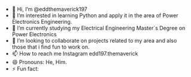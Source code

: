 - 👋 Hi, I’m @eddthemaverick197
- 👀 I’m interested in learning Python and apply it in the area of Power Electronics Engineering.
- 🌱 I’m currently studying my Electrical Engineering Master´s Degree on Power Electronics 
- 💞️ I’m looking to collaborate on projects related to my area and also those that i find fun to work on.
- 📫 How to reach me Instagram edd197.themaverick
- 😄 Pronouns: He, Him.
- ⚡ Fun fact: 

<!---
eddthemaverick197/eddthemaverick197 is a ✨ special ✨ repository because its `README.md` (this file) appears on your GitHub profile.
You can click the Preview link to take a look at your changes.
--->
